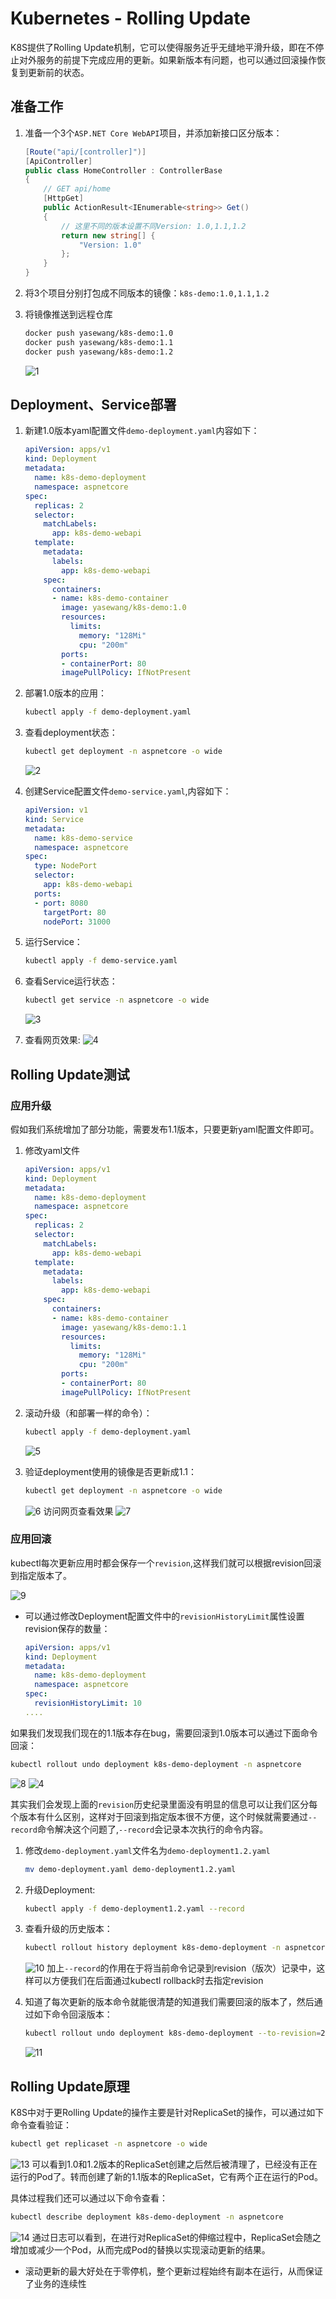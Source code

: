# Kubernetes - Rolling Update

K8S提供了Rolling Update机制，它可以使得服务近乎无缝地平滑升级，即在不停止对外服务的前提下完成应用的更新。如果新版本有问题，也可以通过回滚操作恢复到更新前的状态。

## 准备工作

1. 准备一个3个`ASP.NET Core WebAPI`项目，并添加新接口区分版本：

    ```csharp
    [Route("api/[controller]")]
    [ApiController]
    public class HomeController : ControllerBase
    {
        // GET api/home
        [HttpGet]
        public ActionResult<IEnumerable<string>> Get()
        {
            // 这里不同的版本设置不同Version: 1.0,1.1,1.2
            return new string[] {
                "Version: 1.0"
            };
        }
    }
    ```
1. 将3个项目分别打包成不同版本的镜像：`k8s-demo:1.0,1.1,1.2`
1. 将镜像推送到远程仓库
    ```bash
    docker push yasewang/k8s-demo:1.0
    docker push yasewang/k8s-demo:1.1
    docker push yasewang/k8s-demo:1.2
    ```
    ![1](http://cdn.go99.top/docs/devops/k8s/k8s-learning/rollingupdate1.png)

## Deployment、Service部署

1. 新建1.0版本yaml配置文件`demo-deployment.yaml`内容如下：

    ```yaml
    apiVersion: apps/v1
    kind: Deployment
    metadata:
      name: k8s-demo-deployment
      namespace: aspnetcore
    spec:
      replicas: 2
      selector:
        matchLabels:
          app: k8s-demo-webapi
      template:
        metadata:
          labels:
            app: k8s-demo-webapi
        spec:
          containers:
          - name: k8s-demo-container
            image: yasewang/k8s-demo:1.0
            resources:
              limits:
                memory: "128Mi"
                cpu: "200m"
            ports:
            - containerPort: 80
            imagePullPolicy: IfNotPresent
    ```
1. 部署1.0版本的应用：

    ```bash
    kubectl apply -f demo-deployment.yaml
    ```
1. 查看deployment状态：
    ```bash
    kubectl get deployment -n aspnetcore -o wide
    ```
    ![2](http://cdn.go99.top/docs/devops/k8s/k8s-learning/rollingupdate2.png)
1. 创建Service配置文件`demo-service.yaml`,内容如下：

    ```yaml
    apiVersion: v1
    kind: Service
    metadata:
      name: k8s-demo-service
      namespace: aspnetcore
    spec:
      type: NodePort
      selector:
        app: k8s-demo-webapi
      ports:
      - port: 8080
        targetPort: 80
        nodePort: 31000
    ```
1. 运行Service：
    ```bash
    kubectl apply -f demo-service.yaml
    ```
1. 查看Service运行状态：
    ```bash
    kubectl get service -n aspnetcore -o wide
    ```
    ![3](http://cdn.go99.top/docs/devops/k8s/k8s-learning/rollingupdate3.png)
1. 查看网页效果:
    ![4](http://cdn.go99.top/docs/devops/k8s/k8s-learning/rollingupdate4.png)


## Rolling Update测试

### 应用升级

假如我们系统增加了部分功能，需要发布1.1版本，只要更新yaml配置文件即可。

1. 修改yaml文件
    ```yaml
    apiVersion: apps/v1
    kind: Deployment
    metadata:
      name: k8s-demo-deployment
      namespace: aspnetcore
    spec:
      replicas: 2
      selector:
        matchLabels:
          app: k8s-demo-webapi
      template:
        metadata:
          labels:
            app: k8s-demo-webapi
        spec:
          containers:
          - name: k8s-demo-container
            image: yasewang/k8s-demo:1.1
            resources:
              limits:
                memory: "128Mi"
                cpu: "200m"
            ports:
            - containerPort: 80
            imagePullPolicy: IfNotPresent
    ```
1. 滚动升级（和部署一样的命令）：

    ```bash
    kubectl apply -f demo-deployment.yaml
    ```
    ![5](http://cdn.go99.top/docs/devops/k8s/k8s-learning/rollingupdate5.png)
1. 验证deployment使用的镜像是否更新成1.1：
    
    ```bash
    kubectl get deployment -n aspnetcore -o wide
    ```
    ![6](http://cdn.go99.top/docs/devops/k8s/k8s-learning/rollingupdate6.png)
    访问网页查看效果
    ![7](http://cdn.go99.top/docs/devops/k8s/k8s-learning/rollingupdate7.png)

### 应用回滚

kubectl每次更新应用时都会保存一个`revision`,这样我们就可以根据revision回滚到指定版本了。

![9](http://cdn.go99.top/docs/devops/k8s/k8s-learning/rollingupdate9.png)

* 可以通过修改Deployment配置文件中的`revisionHistoryLimit`属性设置revision保存的数量：
    ```yaml
    apiVersion: apps/v1
    kind: Deployment
    metadata:
      name: k8s-demo-deployment
      namespace: aspnetcore
    spec:
      revisionHistoryLimit: 10
    ....
    ```

如果我们发现我们现在的1.1版本存在bug，需要回滚到1.0版本可以通过下面命令回滚：

  ```bash
  kubectl rollout undo deployment k8s-demo-deployment -n aspnetcore
  ```
  ![8](http://cdn.go99.top/docs/devops/k8s/k8s-learning/rollingupdate8.png)
  ![4](http://cdn.go99.top/docs/devops/k8s/k8s-learning/rollingupdate4.png)

其实我们会发现上面的`revision`历史纪录里面没有明显的信息可以让我们区分每个版本有什么区别，这样对于回滚到指定版本很不方便，这个时候就需要通过`--record`命令解决这个问题了,`--record`会记录本次执行的命令内容。

1. 修改`demo-deployment.yaml`文件名为`demo-deployment1.2.yaml`

    ```bash
    mv demo-deployment.yaml demo-deployment1.2.yaml
    ```
1. 升级Deployment:

    ```bash
    kubectl apply -f demo-deployment1.2.yaml --record
    ```
1. 查看升级的历史版本：

    ```bash
    kubectl rollout history deployment k8s-demo-deployment -n aspnetcore
    ```
    ![10](http://cdn.go99.top/docs/devops/k8s/k8s-learning/rollingupdate10.png)
    加上`--record`的作用在于将当前命令记录到revision（版次）记录中，这样可以方便我们在后面通过kubectl rollback时去指定revision

1. 知道了每次更新的版本命令就能很清楚的知道我们需要回滚的版本了，然后通过如下命令回滚版本：

    ```bash
    kubectl rollout undo deployment k8s-demo-deployment --to-revision=2 -n aspnetcore
    ```
    ![11](http://cdn.go99.top/docs/devops/k8s/k8s-learning/rollingupdate11.png)

## Rolling Update原理

K8S中对于更Rolling Update的操作主要是针对ReplicaSet的操作，可以通过如下命令查看验证：

```bash
kubectl get replicaset -n aspnetcore -o wide
```
![13](http://cdn.go99.top/docs/devops/k8s/k8s-learning/rollingupdate13.png)
可以看到1.0和1.2版本的ReplicaSet创建之后然后被清理了，已经没有正在运行的Pod了。转而创建了新的1.1版本的ReplicaSet，它有两个正在运行的Pod。

具体过程我们还可以通过以下命令查看：

```bash
kubectl describe deployment k8s-demo-deployment -n aspnetcore
```
![14](http://cdn.go99.top/docs/devops/k8s/k8s-learning/rollingupdate14.png)
通过日志可以看到，在进行对ReplicaSet的伸缩过程中，ReplicaSet会随之增加或减少一个Pod，从而完成Pod的替换以实现滚动更新的结果。

* 滚动更新的最大好处在于零停机，整个更新过程始终有副本在运行，从而保证了业务的连续性